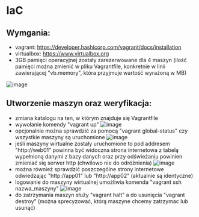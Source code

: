 # IaC

## Wymgania:
- vagrant: https://developer.hashicorp.com/vagrant/docs/installation
- virtualbox: https://www.virtualbox.org
- 3GB pamięci operacyjnej zostały zarezerwowane dla 4 maszyn (ilość pamięci można zmienić w pliku Vagrantfile, konkretnie w linii zawierającej "vb.memory", która przyjmuje wartość wyrażoną w MB)

![image](https://github.com/bmajczak/IaC/assets/145698965/6629a318-02ab-4918-856e-b931729dec33)


## Utworzenie maszyn oraz weryfikacja:
- zmiana katalogu na ten, w którym znajduje się Vagrantfile
- wywołanie komendy "vagrant up"
  ![image](https://github.com/bmajczak/IaC/assets/145698965/c7f5d9f5-c093-467c-8fc0-550079a56045)
- opcjonalnie można sprawdzić za pomocą "vagrant global-status" czy wszystkie maszyny są uruchomione
  ![image](https://github.com/bmajczak/IaC/assets/145698965/60db569e-8ae4-4538-95ed-6ad817392b0a)
- jeśli maszyny wirtualne zostały uruchomione to pod addresem "http://web01" powinna być widoczna strona internetowa z tabelą wypełnioną danymi z bazy danych oraz przy odświeżaniu powinien zmieniać się serwer http (chwilowo nie do odróżnienia) 
![image](https://github.com/bmajczak/IaC/assets/145698965/da42903c-490e-488b-a2b0-07039a38191e)
- można również sprawdzić poszczególne strony internetowe odwiedzając "http://app01" lub "http://app02" (aktualnie są identyczne)
- logowanie do maszyny wirtualnej umożliwia komenda "vagrant ssh nazwa_maszyny"
![image](https://github.com/bmajczak/IaC/assets/145698965/b5624843-4fb6-4bf2-b78f-07d50cedeac5)
- do zatrzymania maszyn służy "vagrant halt" a do usunięcia "vagrant destroy" (można sprecyzować, którą maszyne chcemy zatrzymac lub usunąć)
